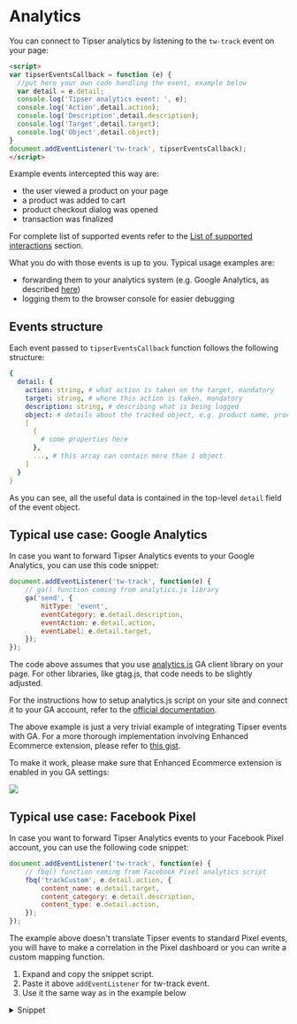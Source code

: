 # Analytics

You can connect to Tipser analytics by listening to the `tw-track` event on your page:

```html
<script>
var tipserEventsCallback = function (e) {
  //put here your own code handling the event, example below
  var detail = e.detail; 
  console.log('Tipser analytics event: ', e);
  console.log('Action',detail.action);
  console.log('Description',detail.description);
  console.log('Target',detail.target);
  console.log('Object',detail.object);
}
document.addEventListener('tw-track', tipserEventsCallback);
</script>
```

Example events intercepted this way are:

* the user viewed a product on your page
* a product was added to cart
* product checkout dialog was opened
* transaction was finalized

For complete list of supported events refer to the [List of supported interactions](#list-of-supported-interactions) section.

What you do with those events is up to you. Typical usage examples are:

* forwarding them to your analytics system (e.g. Google Analytics, as described [here](#typical-use-case-google-analytics))
* logging them to the browser console for easier debugging

## Events structure

Each event passed to `tipserEventsCallback` function follows the following structure:

```yaml
{
  detail: {
    action: string, # what action is taken on the target, mandatory
    target: string, # where this action is taken, mandatory
    description: string, # describing what is being logged
    object: # details about the tracked object, e.g. product name, product price, etc.
    [    
      {  
        # some properties here               
      },     
      ..., # this array can contain more than 1 object
    ]
  } 
}
```

As you can see, all the useful data is contained in the top-level `detail` field of the event object.

## Typical use case: Google Analytics

In case you want to forward Tipser Analytics events to your Google Analytics, you can use this code snippet:

```javascript
document.addEventListener('tw-track', function(e) {
    // ga() function coming from analytics.js library
    ga('send', {
        hitType: 'event',
        eventCategory: e.detail.description,
        eventAction: e.detail.action,
        eventLabel: e.detail.target,
    });
});
```

The code above assumes that you use <a href="https://developers.google.com/analytics/devguides/collection/analyticsjs" target="_blank">analytics.js</a> GA client library on your page. For other libraries, like gtag.js, that code needs to be slightly adjusted.

For the instructions how to setup analytics.js script on your site and connect it to your GA account, refer to the <a href="https://developers.google.com/analytics/devguides/collection/analyticsjs" target="_blank">official documentation</a>.

The above example is just a very trivial example of integrating Tipser events with GA. For a more thorough implementation involving Enhanced Ecommerce extension, please refer to [this gist](https://gist.github.com/piotr-sobczyk/c652fd03488e4bd4003d66c763b5127d).

To make it work, please make sure that Enhanced Ecommerce extension is enabled in you GA settings:

[![](enhanced_ecommerce_config.png)](/images/enhanced_ecommerce_config.png)

## Typical use case: Facebook Pixel

In case you want to forward Tipser Analytics events to your Facebook Pixel account, you can use the following code snippet:

```javascript
document.addEventListener('tw-track', function(e) {
    // fbq() function coming from Facebook Pixel analytics script
    fbq('trackCustom', e.detail.action, {
        content_name: e.detail.target, 
        content_category: e.detail.description,
        content_type: e.detail.action,
    });
});
```
The example above doesn't translate Tipser events to standard Pixel events, you will have to make a correlation in the Pixel dashboard or you can write a custom mapping function. 


1. Expand and copy the snippet script.
2. Paste it above `addEventListener` for tw-track event.
3. Use it the same way as in the example below
<details>
  <summary>Snippet</summary>
  <p>

    ```javascript
    const callPixelEvent = function(e) {
      const action = e.detail.action;
      const target = e.detail.target;
      const object = e.detail.object;

      switch (true) {
        case action === 'Click' && target === 'Product tile': {
          const product = object[0];
          fbq('track', 'ViewContent', {
            currency: (product.salesPrice || product.listPrice || product.priceIncVat).currency,
            value: (product.salesPrice || product.listPrice || product.priceIncVat).value,
            content_name: product.name || product.title,
            content_ids: [product.id],
          });
          break;
        }
        case action === 'Cart' && target === 'Product': {
          const product = object[0];
          if ((product.name || product.title) && (product.salesPrice || product.listPrice || product.priceIncVat)) {
            fbq('track', 'AddToCart', {
              currency: (product.salesPrice || product.listPrice || product.priceIncVat).currency,
              value: (product.salesPrice || product.listPrice || product.priceIncVat).value,
              content_name: product.name || product.title,
              content_ids: [product.id],
            });
          } else {
            fbq('track', 'AddToCart', {
              content_ids: [product.id],
            });
          }
          break;
        }
        case action === 'Cart' && target === 'Payment': {
          const products = object;
          fbq('track', 'InitiateCheckout', {
            content_ids: products.map((p) => p.id),
            contents: products.map((p) => p.name).join(', '),
            currency: (products[0].salesPrice || products[0].listPrice || products[0].priceIncVat).currency,
            num_items: products.reduce((totalQuantity, product) => product.quantity + totalQuantity, 0),
            value: products.reduce((totalPrice, product) => product.quantity * (product.salesPrice || product.listPrice).value + totalPrice, 0),
          });
          break;
        }
        case action === 'Purchase' && target === 'Order': {
          const products = object.map((order) => order.Products).flat();
          fbq('track', 'Purchase', {
            value: products.reduce(
              (totalPrice, product) => totalPrice + (product.salesPrice || product.listPrice || product.priceIncVat).value,
              0
            ),
            currency: (products[0].salesPrice || products[0].listPrice || products[0].priceIncVat).currency,
            content_ids: products.map((product) => product.id),
            contents: products,
            content_type: 'product',
          });
          break;
        }
        default:
          break;
      }
    };
  ```

  </p>

</details>

```javascript
document.addEventListener('tw-track', callPixelEvent);
```

The code above assumes that you use <a href="https://developers.facebook.com/docs/facebook-pixel/implementation" target="_blank">pixel.js</a> facebook client library on your page.

For the instructions how to setup pixel.js script on your site and connect it to your Facebook for Developers account, refer to the <a href="https://developers.google.com/analytics/devguides/collection/analyticsjs" target="_blank">official documentation</a>.

## List of supported interactions

### View collection
When a collection appears in the viewport.

`detail` object structure

 ```yaml
{
  description: ‘Collection viewed’,
  action: 'View',
  target: 'List',
  object:  {
    id: string,
    ownerUserId: string,
    created: string, #e.g. DateTime ISO 2019-06-11T08:40:29.377Z
    modified: string, #e.g. DateTime ISO 2019-06-11T08:40:29.377Z
    postComment: null | ?
    product: Product     
  }[]
}
```
_Quick links to object structures: [Product](#product-structure)_ 

### Click product in collection
When a product in a collection is clicked.

`detail` object structure

```yaml
{
  description: 'Product tile clicked',
  action: 'Click',
  target: 'Product tile',
  object: Product[]
}
```
_Quick links to object structures: [Product](#product-structure)_

### View product details
It is emitted every time product tile is clicked and product dialog is displayed.

`detail` object structure

```yaml
{
  description: 'Product detail page viewed',
  action: 'View',
  target: 'Product',
  object: Product[] # Product which interests us is the first element of an Array 
}
```
_Quick links to object structures: [Product](#product-structure)_

### View the Store
When the Tipser store appears in the viewport.

`detail` object structure

```yaml
{
  description: 'Shop viewed',
  action: 'View',
  target: 'Shop',
  object: [
    { 
      id: string, # collection id
      items: Product[], # products
      url_slug: string # store url slug 
    }
  ]
}
```

When a category is changed in the store, this event will be sent again with a different set of products and collection id.

### Click cart tab
When the shopping cart tab is clicked.

`detail` object structure

```yaml
{
  description: 'Cart clicked',
  action: 'Click',
  target: 'Cart-tab',
  object: []
}
```

### Add product to cart
  
When a product is added to a shopping cart.

`detail` object structure

```yaml
{
  description: ‘Product added to cart’,
  action: 'Cart',
  target: 'Product',
  object: ProductLegacy[]
}
```
_Quick links to object structures: [ProductLegacy](#productlegacy-structure)_

### View cart - with purchase intent
When cart appears in the viewport, and getting payment in view.

`detail` object structure

```yaml
{
  description: 'View cart - payment in viewport',
  action: 'View',
  target: 'Payment',
  object: OrderedProductLegacy[]
}
```

_Quick links to object structures: [OrderedProductLegacy](#orderedproductlegacy-structure)_

### Product purchased
When a product was bought (thank you page).


`detail` object structure

```yaml
{
  description: ‘Product purchased’,
  action: 'Purchase',
  target: 'Order',
  object: [
    {
      OrderId: string, 
      Products: ProductLegacy[]
    }
  ]
}
```
_Quick links to object structures: [ProductLegacy](#productlegacy-structure)_


### View cart
When cart icon appears in the viewport.

`detail` object structure

```yaml
{
  description: ‘View cart’,
  action: 'View',
  target: 'Cart-tab',
  object: []
}
```

## Objects structures

### `ProductLegacy` structure
```yaml
{ # Representation of product, but slightly different schema than Product
  id: string,
  name: string,
  brand: string,
  campaign: undefined,
  categories: CategoriesLegacy
  image: string, # url
  listPrice: Price,
  salesPrice: Price,
  variant: [],
  merchant: undefined
}
```
_Quick links to object structures: [CategoriesLegacy](#categorieslegacy-structure), [Price](#price-structure)_

### `OrderedProductLegacy` structure
```yaml
{ # Representation of product, but slightly different schema than Product
  id: string,
  name: string,
  brand: string,
  campaign: undefined,
  categories: CategoriesLegacy 
  merchant: string
  image: string, # url
  listPrice: Price,
  salesPrice: Price,
  variant: [],
  posId: string,
  quantity: number
}
```
_Quick links to object structures: [CategoriesLegacy](#categorieslegacy-structure), [Price](#price-structure)_

### `CategoriesLegacy` structure

```yaml
{
  [key]: string
}[]
```

### `Product` structure

```yaml
{
  id: string,
  title: string,
  images: Image[],
  brand: string,
  catgories: Categories
  currency: string, #ISO 4217
  description: string,
  priceInVat: Price,
  isInStock: boolean,
  variants: [],
  vat: { # percentage of VAT
    value: number,
    formatted: string, # human readable value percentage string
  }      
  categoriesValue: string
}
```
_Quick links to object structures: [Categories](#categories-structure), [Price](#price-structure), [Image](#image-structure)_

### `Image` structure

```yaml
{
  [key]: string 
  id: string,
  original: string
}
```
Each value is url for the certain variation of an image. `key` determines size, and it is one of following: `250x`, `450x`, `960x`, `50x50`.

### `Categories` structure

```yaml
  department: string,
  section: string,
  productType: string
``` 

### `Price` structure

```yaml
{
  value: number,
  currency: string, #ISO 4217
  formatted: string, # human readable price string    
}
```
